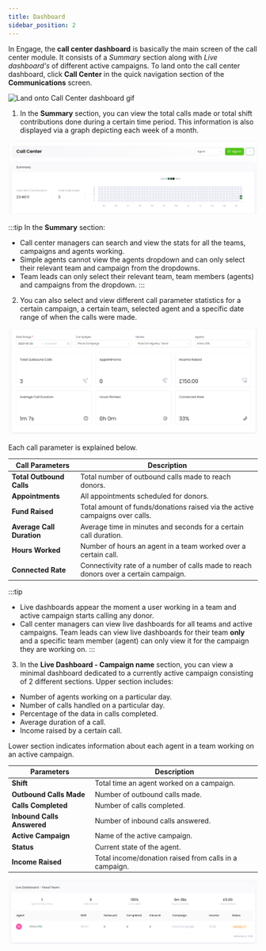 ```yaml
---
title: Dashboard
sidebar_position: 2
---  
```


In Engage, the **call center dashboard** is basically the main screen of the call center module. It consists of a *Summary* section along with *Live dashboard's* of different active campaigns. To land onto the call center dashboard, click **Call Center** in the quick navigation section of the **Communications** screen.

![Land onto Call Center dashboard gif](./land-onto-callcenter-screen.gif)

1. In the **Summary** section, you can view the total calls made or total shift contributions done during a certain time period. This information is also displayed via a graph depicting each week of a month.

![Summary first section(graph + total calls + total shift)](./summary-first-section.png)

:::tip
In the **Summary** section:
- Call center managers can search and view the stats for all the teams, campaigns and agents working. 
- Simple agents cannot view the agents dropdown and can only select their relevant team and campaign from the dropdowns.
- Team leads can only select their relevant team, team members (agents) and campaigns from the dropdown. 
:::

2. You can also select and view different call parameter statistics for a certain campaign, a certain team, selected agent and a specific date range of when the calls were made. 

![Summary second section (call parameters)](./summary-second-section.png)

Each call parameter is explained below.

| Call Parameters | Description |
| --------------- | ----------- |
| **Total Outbound Calls** | Total number of outbound calls made to reach donors. |
| **Appointments** | All appointments scheduled for donors. |
| **Fund Raised** | Total amount of funds/donations raised via the active campaigns over calls. |
| **Average Call Duration** | Average time in minutes and seconds for a certain call duration. |
| **Hours Worked** | Number of hours an agent in a team worked over a certain call. |
| **Connected Rate** | Connectivity rate of a number of calls made to reach donors over a certain campaign. |

:::tip
- Live dashboards appear the moment a user working in a team and active campaign starts calling any donor.
- Call center managers can view live dashboards for all teams and active campaigns. Team leads can view live dashboards for their team **only** and a specific team member (agent) can only view it for the campaign they are working on.
:::

3. In the **Live Dashboard - Campaign name** section, you can view a minimal dashboard dedicated to a currently active campaign consisting of 2 different sections. Upper section includes:

- Number of agents working on a particular day.
- Number of calls handled on a particular day.
- Percentage of the data in calls completed.
- Average duration of a call.
- Income raised by a certain call.

Lower section indicates information about each agent in a team working on an active campaign.

| Parameters | Description |
| ---------- | ----------- |
| **Shift** | Total time an agent worked on a campaign. |
| **Outbound Calls Made** | Number of outbound calls made. |
| **Calls Completed** | Number of calls completed. |
| **Inbound Calls Answered** | Number of inbound calls answered. |
| **Active Campaign** | Name of the active campaign. | 
| **Status** | Current state of the agent. |
| **Income Raised** | Total income/donation raised from calls in a campaign. |

![Live dashboard](./live-dashboard.png)


